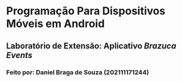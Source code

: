 # Programação Para Dispositivos Móveis em Android

## Laboratório de Extensão: Aplicativo _Brazuca Events_

### Feito por: Daniel Braga de Souza (202111171244)

